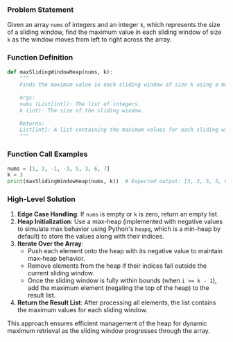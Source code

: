 ### Problem Statement
Given an array `nums` of integers and an integer `k`, which represents the size of a sliding window, find the maximum value in each sliding window of size `k` as the window moves from left to right across the array.

### Function Definition
```python
def maxSlidingWindowHeap(nums, k):
    """
    Finds the maximum value in each sliding window of size k using a max-heap.
    
    Args:
    nums (List[int]): The list of integers.
    k (int): The size of the sliding window.
    
    Returns:
    List[int]: A list containing the maximum values for each sliding window.
    """
```

### Function Call Examples
```python
nums = [1, 3, -1, -3, 5, 3, 6, 7]
k = 3
print(maxSlidingWindowHeap(nums, k))  # Expected output: [3, 3, 5, 5, 6, 7]
```

### High-Level Solution
1. **Edge Case Handling**: If `nums` is empty or `k` is zero, return an empty list.
2. **Heap Initialization**: Use a max-heap (implemented with negative values to simulate max behavior using Python's `heapq`, which is a min-heap by default) to store the values along with their indices.
3. **Iterate Over the Array**:
   - Push each element onto the heap with its negative value to maintain max-heap behavior.
   - Remove elements from the heap if their indices fall outside the current sliding window.
   - Once the sliding window is fully within bounds (when `i >= k - 1`), add the maximum element (negating the top of the heap) to the result list.
4. **Return the Result List**: After processing all elements, the list contains the maximum values for each sliding window.

This approach ensures efficient management of the heap for dynamic maximum retrieval as the sliding window progresses through the array.
